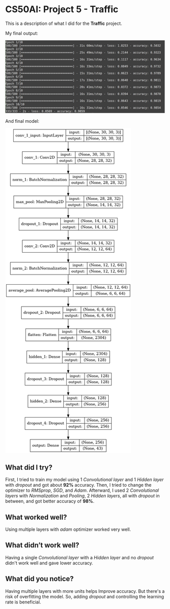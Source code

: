 # CS50AI: Project 5 - Traffic

This is a description of what I did for the **Traffic** project.

My final output:

![output](output.png)

And final model:

![Final model](model.png)

## What did I try?

First, I tried to train my model using 1 _Convolutional layer_ and 1 _Hidden layer_ with _dropout_ and got about **92%** accuracy. Then, I tried to change the optimizer to _RMSprop_, _SGD_, and _Adam_. Afterward, I used 2 _Convolutional layers_ with _Normalization_ and _Pooling_, 2 _Hidden layers_, all with _dropout_ in between, and got better accuracy of **98%**.

## What worked well?

Using multiple layers with _adam_ optimizer worked very well.

## What didn’t work well?

Having a single _Convolutional layer_ with a _Hidden layer_ and no _dropout_ didn't work well and gave lower accuracy.

## What did you notice?

Having multiple layers with more units helps Improve accuracy. But there's a risk of overfitting the model. So, adding _dropout_ and controlling the learning rate is beneficial.
